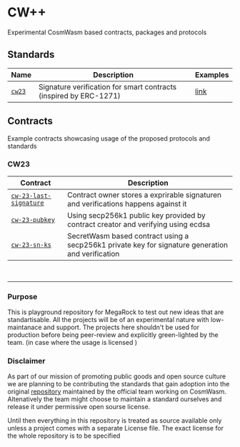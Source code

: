 # CW++
Experimental CosmWasm based contracts, packages and protocols 



## Standards



| Name                                      | Description                                                           |  Examples      |
| ----------------------------------------- | --------------------------------------------------------------------- | -------------- |
| [`cw23`](./packages/cw23/)               | Signature verification for smart contracts (inspired by ERC-1271)     | [link](#cw23) |


## Contracts

Example contracts showcasing usage of the proposed protocols and standards

### CW23
| Contract                                                         | Description                                                  |
| ---------------------------------------------------------------- | ------------------------------------------------------------ |
| [`cw-23-last-signature`](./contracts/cw23-last-signature/)       | Contract owner stores a exprirable signaturen and verifications happens against it |
| [`cw-23-pubkey`](./contracts/cw23-pubkey/)                       | Using secp256k1 public key provided by contract creator and verifying using ecdsa  |
| [`cw-23-sn-ks`](./contracts/cw23-sn-ks/)                         | SecretWasm based contract using a secp256k1 private key for signature generation and verification |


<br/>

---


### Purpose
This is playground repository for MegaRock to test out new ideas that are standartisable. All the projects will be of an experimental nature with low-maintanace and support. The projects here shouldn't be used for production before being peer-review and explicitly green-lighted by the team. (in case where the usage is licensed )

### Disclaimer
As part of our mission of promoting public goods and open source culture we are planning to be contributing the standards that gain adoption into the original [repository](https://github.com/CosmWasm/cw-plus) maintained by the official team working on CosmWasm. Altenatively the team might choose to maintain a standard ourselves and release it under permissive open sourse license. 

Until then everything in this repository is treated as source available only unless a project comes with a separate License file. The exact license for the whole repository is to be specified


